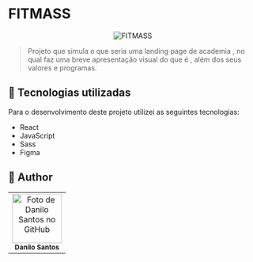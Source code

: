 # FITMASS

<p align="center">
  <img src="https://i.ibb.co/Tcmbx1K/fitmass.png" alt="FITMASS">
</p>

> Projeto que simula o que seria uma landing page de academia , no qual faz uma breve apresentação visual do que é  , além dos seus valores e programas.

## 💼 Tecnologias utilizadas

Para o desenvolvimento deste projeto utilizei as seguintes tecnologias:

- React
- JavaScript
- Sass
- Figma


## :child: Author

<table>
  <tr>
    <td align="center">
        <img src="https://avatars.githubusercontent.com/u/152008168?s=400&u=710379e70ac9c4490d3044ffd12a47092b993f76&v=4" width="100px;" alt="Foto de Danilo Santos no GitHub"/><br>
        <sub>
          <b>Danilo Santos</b>
        </sub>
      </a>
    </td>
  </tr>
</table>

